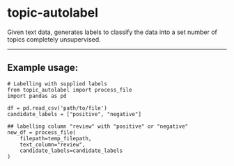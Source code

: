 # topic-autolabel
Given text data, generates labels to classify the data into a set number of topics completely unsupervised.

---
## Example usage:

```
# Labelling with supplied labels
from topic_autolabel import process_file
import pandas as pd

df = pd.read_csv('path/to/file')
candidate_labels = ["positive", "negative"]

## labelling column "review" with "positive" or "negative"
new_df = process_file(
    filepath=temp_filepath,
    text_column="review",
    candidate_labels=candidate_labels
)
```